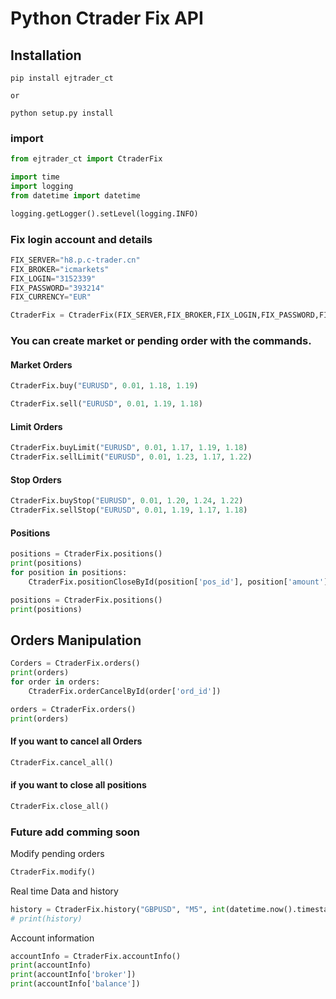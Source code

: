 # Python Ctrader Fix API

## Installation

```
pip install ejtrader_ct

or

python setup.py install

```

### import

```python
from ejtrader_ct import CtraderFix

import time
import logging
from datetime import datetime

logging.getLogger().setLevel(logging.INFO)


```

### Fix login account and details

```python
FIX_SERVER="h8.p.c-trader.cn"
FIX_BROKER="icmarkets"
FIX_LOGIN="3152339"
FIX_PASSWORD="393214"
FIX_CURRENCY="EUR"

CtraderFix = CtraderFix(FIX_SERVER,FIX_BROKER,FIX_LOGIN,FIX_PASSWORD,FIX_CURRENCY)

```

### You can create market or pending order with the commands.

#### Market Orders

```python
CtraderFix.buy("EURUSD", 0.01, 1.18, 1.19)
```

```python
CtraderFix.sell("EURUSD", 0.01, 1.19, 1.18)
```

#### Limit Orders

```python
CtraderFix.buyLimit("EURUSD", 0.01, 1.17, 1.19, 1.18)
CtraderFix.sellLimit("EURUSD", 0.01, 1.23, 1.17, 1.22)
```

#### Stop Orders

```python
CtraderFix.buyStop("EURUSD", 0.01, 1.20, 1.24, 1.22)
CtraderFix.sellStop("EURUSD", 0.01, 1.19, 1.17, 1.18)
```

#### Positions

```python
positions = CtraderFix.positions()
print(positions)
for position in positions:
    CtraderFix.positionCloseById(position['pos_id'], position['amount'])

positions = CtraderFix.positions()
print(positions)

```

## Orders Manipulation

```python
Corders = CtraderFix.orders()
print(orders)
for order in orders:
    CtraderFix.orderCancelById(order['ord_id'])

orders = CtraderFix.orders()
print(orders)

```

#### If you want to cancel all Orders

```python
CtraderFix.cancel_all()
```

#### if you want to close all positions

```python
CtraderFix.close_all()
```

### Future add comming soon

Modify pending orders

```python
CtraderFix.modify()

```

Real time Data and history

```python
history = CtraderFix.history("GBPUSD", "M5", int(datetime.now().timestamp()) - 10000)
# print(history)

```

Account information

```python
accountInfo = CtraderFix.accountInfo()
print(accountInfo)
print(accountInfo['broker'])
print(accountInfo['balance'])

```
